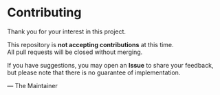 # Contributing

Thank you for your interest in this project.

This repository is **not accepting contributions** at this time.  
All pull requests will be closed without merging.

If you have suggestions, you may open an **Issue** to share your feedback,  
but please note that there is no guarantee of implementation.

— The Maintainer
